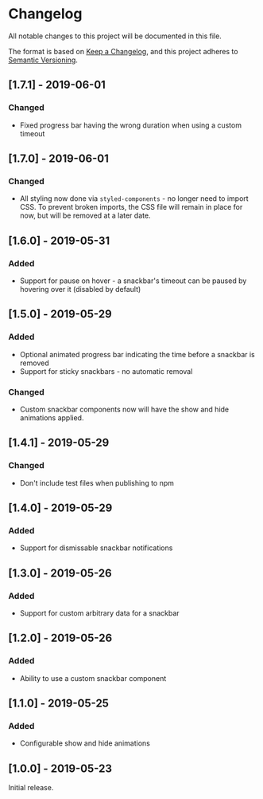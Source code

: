 # Changelog
All notable changes to this project will be documented in this file.

The format is based on [Keep a Changelog](https://keepachangelog.com/en/1.0.0/),
and this project adheres to [Semantic Versioning](https://semver.org/spec/v2.0.0.html).

## [1.7.1] - 2019-06-01
### Changed
- Fixed progress bar having the wrong duration when using a custom timeout

## [1.7.0] - 2019-06-01
### Changed
- All styling now done via `styled-components` - no longer need to import CSS. To prevent broken imports, the CSS file will 
  remain in place for now, but will be removed at a later date.

## [1.6.0] - 2019-05-31
### Added
- Support for pause on hover - a snackbar's timeout can be paused by hovering over it (disabled by default)

## [1.5.0] - 2019-05-29
### Added
- Optional animated progress bar indicating the time before a snackbar is removed
- Support for sticky snackbars - no automatic removal

### Changed
- Custom snackbar components now will have the show and hide animations applied.

## [1.4.1] - 2019-05-29
### Changed
- Don't include test files when publishing to npm

## [1.4.0] - 2019-05-29
### Added
- Support for dismissable snackbar notifications

## [1.3.0] - 2019-05-26
### Added
- Support for custom arbitrary data for a snackbar

## [1.2.0] - 2019-05-26
### Added
- Ability to use a custom snackbar component

## [1.1.0] - 2019-05-25
### Added
- Configurable show and hide animations

## [1.0.0] - 2019-05-23
Initial release.
